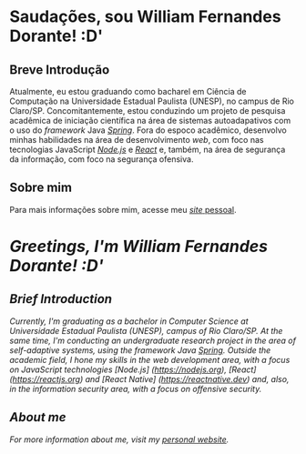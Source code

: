 # Saudações, sou William Fernandes Dorante! :D'

## Breve Introdução
Atualmente, eu estou graduando como bacharel em Ciência de Computação na Universidade Estadual Paulista (UNESP), no campus de Rio Claro/SP. Concomitantemente, estou conduzindo um projeto de pesquisa acadêmica de iniciação científica na área de sistemas autoadapativos com o uso do *framework* Java [*Spring*](https://spring.io). Fora do espoco acadêmico, desenvolvo minhas habilidades na área de desenvolvimento *web*, com foco nas tecnologias JavaScript [*Node.js*](https://nodejs.org) e [*React*](https://reactjs.org) e, também, na área de segurança da informação, com foco na segurança ofensiva. 

## Sobre mim

Para mais informações sobre mim, acesse meu [*site* pessoal](https://liaskarllate.dev).

# *Greetings, I'm William Fernandes Dorante! :D'*

## *Brief Introduction*

*Currently, I'm graduating as a bachelor in Computer Science at Universidade Estadual Paulista (UNESP), campus of Rio Claro/SP. At the same time, I'm conducting an undergraduate research project in the area of self-adaptive systems, using the framework Java [Spring](https://spring.io/). Outside the academic field, I hone my skills in the *web* development area, with a focus on JavaScript technologies [*Node.js*] (https://nodejs.org), [*React*] (https://reactjs.org) and [*React Native*] (https://reactnative.dev) and,  also, in the information security area, with a focus on offensive security.*

## *About me*

*For more information about me, visit my [personal website](https://liaskarllate.dev).*
